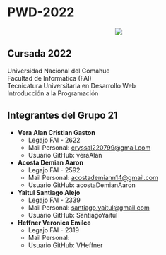 # PWD-2022

<p align="center">
  <img src="https://i.postimg.cc/mkK1XT6V/Meme-Extra.png" />
</p>

## Cursada 2022

Universidad Nacional del Comahue  
Facultad de Informatica (FAI)  
Tecnicatura Universitaria en Desarrollo Web  
Introducción a la Programación   

## Integrantes del Grupo 21

- **Vera Alan Cristian Gaston** 
    - Legajo FAI - 2622  
    - Mail Personal: cryssal220799@gmail.com 
    - Usuario GitHub: veraAlan  
- **Acosta Demian Aaron**
    - Legajo FAI - 2592
    - Mail Personal: acostademiann14@gmail.com
    - Usuario GitHub: acostaDemianAaron
- **Yaitul Santiago Alejo**
    - Legajo FAI - 2339
    - Mail Personal: santiago.yaitul@gmail.com
    - Usuario GitHub: SantiagoYaitul
- **Heffner Veronica Emilce**
    - Legajo FAI - 2319
    - Mail Personal: 
    - Usuario GitHub: VHeffner

